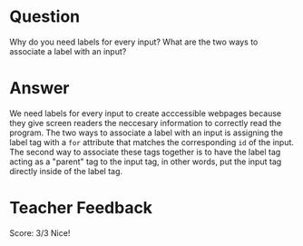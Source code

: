 # Question

Why do you need labels for every input? What are the two ways to associate a label with an input?

# Answer

We need labels for every input to create acccessible webpages because they give screen readers the neccesary information to correctly read the program. The two ways to associate a label with an input is assigning the label tag with a `for` attribute that matches the corresponding `id` of the input. The second way to associate these tags together is to have the label tag acting as a "parent" tag to the input tag, in other words, put the input tag directly inside of the label tag.

# Teacher Feedback

Score: 3/3
Nice!
